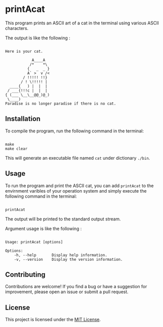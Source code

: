 # printAcat

This program prints an ASCII art of a cat in the terminal using various ASCII characters.

The output is like the following :

```

Here is your cat.

            A____A
           /*    *\
          {   _  _ }
          A` >  v /<
        / !!!!! !!}
       / ! \!!!!! |
  ____{   ) |  |  |
 / ___{!!!c |  |  |
{ (___ \__\__@@_)@_)
 \____)
Paradise is no longer paradise if there is no cat.

```

## Installation

To compile the program, run the following command in the terminal:

```shell

make
make clear

```

This will generate an executable file named `cat` under dictionary `./bin`.

## Usage

To run the program and print the ASCII cat, you can add `printAcat` to the envirnment varibles of your operation system and simply execute the following command in the terminal:

```shell

printAcat

```

The output will be printed to the standard output stream.

Argument usage is like the following :

```

Usage: printAcat [options] 

Options:
    -h, --help       Display help information.
    -v, --version    Display the version information.

```

## Contributing

Contributions are welcome! If you find a bug or have a suggestion for improvement, please open an issue or submit a pull request.

## License

This project is licensed under the [MIT License](https://opensource.org/licenses/MIT).